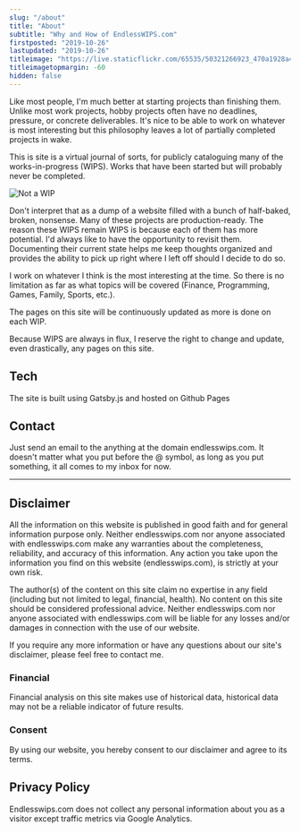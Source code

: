 ```yaml
---
slug: "/about"
title: "About"
subtitle: "Why and How of EndlessWIPS.com"
firstposted: "2019-10-26"
lastupdated: "2019-10-26"
titleimage: "https://live.staticflickr.com/65535/50321266923_470a1928a4_o.jpg"
titleimagetopmargin: -60
hidden: false
---
```


Like most people, I'm much better at starting projects than finishing them. Unlike most work projects, hobby projects often have no deadlines, pressure, or concrete deliverables. It's nice to be able to work on whatever is most interesting but this philosophy leaves a lot of partially completed projects in wake.

This is site is a virtual journal of sorts, for publicly cataloguing many of the works-in-progress (WIPS). Works that have been started but will probably never be completed.

![Not a WIP](https://live.staticflickr.com/65535/50321266923_470a1928a4_o.jpg)

Don't interpret that as a dump of a website filled with a bunch of half-baked, broken, nonsense. Many of these projects are production-ready. The reason these WIPS remain WIPS is because each of them has more potential. I'd always like to have the opportunity to revisit them. Documenting their current state helps me keep thoughts organized and provides the ability to pick up right where I left off should I decide to do so.

I work on whatever I think is the most interesting at the time. So there is no limitation as far as what topics will be covered (Finance, Programming, Games, Family, Sports, etc.).

The pages on this site will be continuously updated as more is done on each WIP.

Because WIPS are always in flux, I reserve the right to change and update, even drastically, any pages on this site.

## Tech

The site is built using Gatsby.js and hosted on Github Pages

## Contact

Just send an email to the anything at the domain endlesswips.com. It doesn't matter what you put before the @ symbol, as long as you put something, it all comes to my inbox for now.

<hr>

## Disclaimer

All the information on this website is published in good faith and for general information purpose only. Neither endlesswips.com nor anyone associated with endlesswips.com make any warranties about the completeness, reliability, and accuracy of this information. Any action you take upon the information you find on this website (endlesswips.com), is strictly at your own risk.

The author(s) of the content on this site claim no expertise in any field (including but not limited to legal, financial, health). No content on this site should be considered professional advice. Neither endlesswips.com nor anyone associated with endlesswips.com will be liable for any losses and/or damages in connection with the use of our website.

If you require any more information or have any questions about our site's disclaimer, please feel free to contact me.

### Financial

Financial analysis on this site makes use of historical data, historical data may not be a reliable indicator of future results.

### Consent

By using our website, you hereby consent to our disclaimer and agree to its terms.

## Privacy Policy

Endlesswips.com does not collect any personal information about you as a visitor except traffic metrics via Google Analytics.
